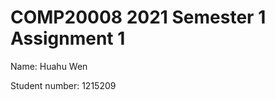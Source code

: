 COMP20008 2021 Semester 1 Assignment 1
======================================

Name: Huahu Wen

Student number: 1215209
